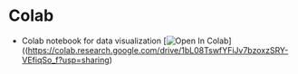 # Colab
* Colab notebook for data visualization [![Open In Colab](https://colab.research.google.com/assets/colab-badge.svg)]((https://colab.research.google.com/drive/1bL08TswfYFiJv7bzoxzSRY-VEfiqSo_f?usp=sharing)
